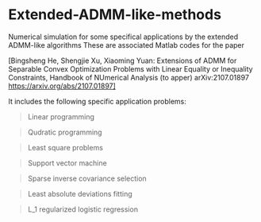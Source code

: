# Extended-ADMM-like-methods
Numerical simulation for some specifical applications by the extended ADMM-like algorithms
These are associated Matlab codes for the paper

[Bingsheng He, Shengjie Xu, Xiaoming Yuan: Extensions of ADMM for Separable Convex Optimization Problems with Linear Equality or Inequality Constraints, Handbook of NUmerical Analysis (to apper)	arXiv:2107.01897 https://arxiv.org/abs/2107.01897]

It includes the following specific application problems:

> Linear programming 

> Qudratic programming 

> Least square problems

> Support vector machine

> Sparse inverse covariance selection

> Least absolute deviations fitting 

> L_1 regularized logistic regression 
